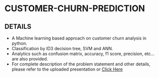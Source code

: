 # CUSTOMER-CHURN-PREDICTION

## DETAILS
- A Machine learning based approach on customer churn analysis in python.
- Classification by ID3 decision tree, SVM and ANN.
- Analytics such as confusion matrix, accuracy, f1 score, precision, etc... are also provided.
- For complete description of the problem statement and other details, please refer to the uploaded presentation or [Click Here](https://github.com/smsraj2001/CUSTOMER-CHURN-PREDICTION/blob/main/Document%20on%20churn%20analysis.pptx) 
